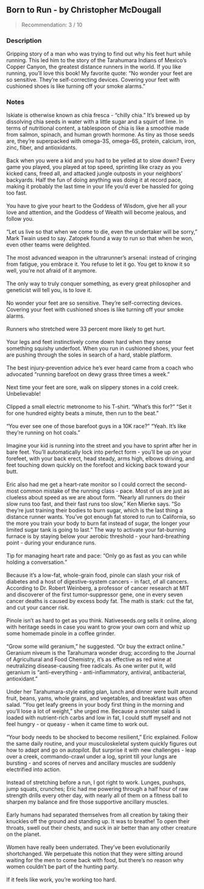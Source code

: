 ## Born to Run - by Christopher McDougall
> Recommendation: 3 / 10
    
### Description
Gripping story of a man who was trying to find out why his feet hurt while running. This led him to the story of the Tarahumara Indians of Mexico’s Copper Canyon, the greatest distance runners in the world. If you like running, you’ll love this book! My favorite quote: “No wonder your feet are so sensitive. They’re self-correcting devices. Covering your feet with cushioned shoes is like turning off your smoke alarms.”
    
### Notes
Iskiate is otherwise known as chia fresca - “chilly chia.” It’s brewed up by dissolving chia seeds in water with a little sugar and a squirt of lime. In terms of nutritional content, a tablespoon of chia is like a smoothie made from salmon, spinach, and human growth hormone. As tiny as those seeds are, they’re superpacked with omega-3S, omega-6S, protein, calcium, iron, zinc, fiber, and antioxidants.<br>
<br>
Back when you were a kid and you had to be yelled at to slow down? Every game you played, you played at top speed, sprinting like crazy as you kicked cans, freed all, and attacked jungle outposts in your neighbors’ backyards. Half the fun of doing anything was doing it at record pace, making it probably the last time in your life you’d ever be hassled for going too fast.<br>
<br>
You have to give your heart to the Goddess of Wisdom, give her all your love and attention, and the Goddess of Wealth will become jealous, and follow you.<br>
<br>
“Let us live so that when we come to die, even the undertaker will be sorry,” Mark Twain used to say. Zatopek found a way to run so that when he won, even other teams were delighted.<br>
<br>
The most advanced weapon in the ultrarunner’s arsenal: instead of cringing from fatigue, you embrace it. You refuse to let it go. You get to know it so well, you’re not afraid of it anymore.<br>
<br>
The only way to truly conquer something, as every great philosopher and geneticist will tell you, is to love it.<br>
<br>
No wonder your feet are so sensitive. They’re self-correcting devices. Covering your feet with cushioned shoes is like turning off your smoke alarms.<br>
<br>
Runners who stretched were 33 percent more likely to get hurt.<br>
<br>
Your legs and feet instinctively come down hard when they sense something squishy underfoot. When you run in cushioned shoes, your feet are pushing through the soles in search of a hard, stable platform.<br>
<br>
The best injury-prevention advice he’s ever heard came from a coach who advocated “running barefoot on dewy grass three times a week.”<br>
<br>
Next time your feet are sore, walk on slippery stones in a cold creek. Unbelievable!<br>
<br>
Clipped a small electric metronome to his T-shirt. “What’s this for?” “Set it for one hundred eighty beats a minute, then run to the beat.”<br>
<br>
“You ever see one of those barefoot guys in a 10K race?” “Yeah. It’s like they’re running on hot coals.”<br>
<br>
Imagine your kid is running into the street and you have to sprint after her in bare feet. You’ll automatically lock into perfect form - you’ll be up on your forefeet, with your back erect, head steady, arms high, elbows driving, and feet touching down quickly on the forefoot and kicking back toward your butt.<br>
<br>
Eric also had me get a heart-rate monitor so I could correct the second-most common mistake of the running class - pace. Most of us are just as clueless about speed as we are about form. “Nearly all runners do their slow runs too fast, and their fast runs too slow,” Ken Mierke says. “So they’re just training their bodies to burn sugar, which is the last thing a distance runner wants. You’ve got enough fat stored to run to California, so the more you train your body to burn fat instead of sugar, the longer your limited sugar tank is going to last.” The way to activate your fat-burning furnace is by staying below your aerobic threshold - your hard-breathing point - during your endurance runs.<br>
<br>
Tip for managing heart rate and pace: “Only go as fast as you can while holding a conversation.”<br>
<br>
Because it’s a low-fat, whole-grain food, pinole can slash your risk of diabetes and a host of digestive-system cancers - in fact, of all cancers. According to Dr. Robert Weinberg, a professor of cancer research at MIT and discoverer of the first tumor-suppressor gene, one in every seven cancer deaths is caused by excess body fat. The math is stark: cut the fat, and cut your cancer risk.<br>
<br>
Pinole isn’t as hard to get as you think. Nativeseeds.org sells it online, along with heritage seeds in case you want to grow your own corn and whiz up some homemade pinole in a coffee grinder.<br>
<br>
“Grow some wild geranium,” he suggested. “Or buy the extract online.” Geranium niveum is the Tarahumara wonder drug; according to the Journal of Agricultural and Food Chemistry, it’s as effective as red wine at neutralizing disease-causing free radicals. As one writer put it, wild geranium is “anti-everything - anti-inflammatory, antiviral, antibacterial, antioxidant.”<br>
<br>
Under her Tarahumara-style eating plan, lunch and dinner were built around fruit, beans, yams, whole grains, and vegetables, and breakfast was often salad. “You get leafy greens in your body first thing in the morning and you’ll lose a lot of weight,” she urged me. Because a monster salad is loaded with nutrient-rich carbs and low in fat, I could stuff myself and not feel hungry - or queasy - when it came time to work out.<br>
<br>
“Your body needs to be shocked to become resilient,” Eric explained. Follow the same daily routine, and your musculoskeletal system quickly figures out how to adapt and go on autopilot. But surprise it with new challenges - leap over a creek, commando-crawl under a log, sprint till your lungs are bursting - and scores of nerves and ancillary muscles are suddenly electrified into action.<br>
<br>
Instead of stretching before a run, I got right to work. Lunges, pushups, jump squats, crunches; Eric had me powering through a half hour of raw strength drills every other day, with nearly all of them on a fitness ball to sharpen my balance and fire those supportive ancillary muscles.<br>
<br>
Early humans had separated themselves from all creation by taking their knuckles off the ground and standing up. It was to breathe! To open their throats, swell out their chests, and suck in air better than any other creature on the planet.<br>
<br>
Women have really been underrated. They’ve been evolutionarily shortchanged. We perpetuate this notion that they were sitting around waiting for the men to come back with food, but there’s no reason why women couldn’t be part of the hunting party.<br>
<br>
If it feels like work, you’re working too hard.
